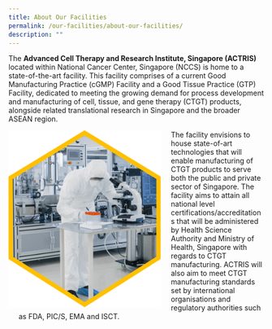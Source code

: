 ```yaml
---
title: About Our Facilities
permalink: /our-facilities/about-our-facilities/
description: ""
---
```

The **Advanced Cell Therapy and Research Institute, Singapore (ACTRIS)** located within National Cancer Center, Singapore (NCCS) is home to a state-of-the-art facility. This facility comprises of a current Good Manufacturing Practice (cGMP) Facility and a Good Tissue Practice (GTP) Facility, dedicated to meeting the growing demand for process development and manufacturing of cell, tissue, and gene therapy (CTGT) products, alongside related translational research in Singapore and the broader ASEAN region.

<div style="margin-right: 20px; float: left;">
	<img src="/images/Our%20Facilities/lark20210224-164900.png" style="width:300px" align="left">
</div>
<div style="margin-left: 20px;">
	<p>The facility envisions to house state-of-art technologies that will enable manufacturing of CTGT products to serve both the public and private sector of Singapore. The facility aims to attain all national level certifications/accreditations that will be administered by Health Science Authority and Ministry of Health, Singapore with regards to CTGT manufacturing. ACTRIS will also aim to meet
CTGT manufacturing standards set by international organisations and regulatory authorities such as FDA, PIC/S, EMA and ISCT. </p>
</div>
	